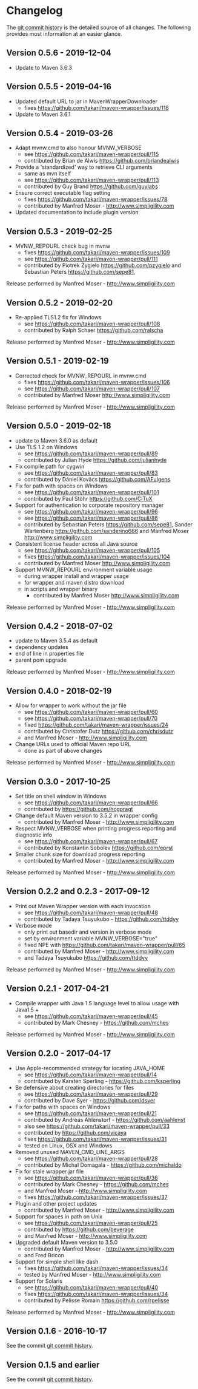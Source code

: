 # Changelog

The [git commit history](https://github.com/takari/maven-wrapper/commits/master)
is the detailed source of all changes. The following provides most information
at an easier glance.

## Version 0.5.6 - 2019-12-04

- Update to Maven 3.6.3

## Version 0.5.5 - 2019-04-16

- Updated default URL to jar in MavenWrapperDownloader
  - fixes https://github.com/takari/maven-wrapper/issues/118
- Update to Maven 3.6.1

## Version 0.5.4 - 2019-03-26

- Adapt mvnw.cmd to also honour MVNW_VERBOSE
  - see https://github.com/takari/maven-wrapper/pull/115
  - contributed by Brian de Alwis https://github.com/briandealwis
- Provide a 'standardized' way to retrieve CLI arguments
  - same as mvn itself
  - see https://github.com/takari/maven-wrapper/pull/113
  - contributed by Guy Brand https://github.com/guylabs
- Ensure correct executable flag setting
  - fixes https://github.com/takari/maven-wrapper/issues/78
  - contributed by Manfred Moser - http://www.simpligility.com
- Updated documentation to include plugin version

## Version 0.5.3 - 2019-02-25

- MVNW_REPOURL check bug in mvnw
  - fixes https://github.com/takari/maven-wrapper/issues/109
  - see https://github.com/takari/maven-wrapper/pull/111
  - contributed by  Piotrek Żygieło https://github.com/pzygielo and 
	Sebastian Peters https://github.com/sepe81,

Release performed by Manfred Moser - http://www.simpligility.com

## Version 0.5.2 - 2019-02-20

- Re-applied TLS1.2 fix for Windows
  - see https://github.com/takari/maven-wrapper/pull/108
  - contributed by Ralph Schaer https://github.com/ralscha

Release performed by Manfred Moser - http://www.simpligility.com

## Version 0.5.1 - 2019-02-19

- Corrected check for MVNW_REPOURL in mvnw.cmd
  - fixes https://github.com/takari/maven-wrapper/issues/106
  - see https://github.com/takari/maven-wrapper/pull/107
  - contributed by Manfred Moser http://www.simpligility.com

Release performed by Manfred Moser - http://www.simpligility.com

## Version 0.5.0 - 2019-02-18

- update to Maven 3.6.0 as default
- Use TLS 1.2 on Windows
  - see https://github.com/takari/maven-wrapper/pull/89
  - contributed by Julian Hyde https://github.com/julianhyde
- Fix compile path for cygwin
  - see https://github.com/takari/maven-wrapper/pull/83
  - contributed by Dániel Kovács https://github.com/AFulgens
- Fix for path with spaces on Windows 
  - see https://github.com/takari/maven-wrapper/pull/101
  - contributed by Paul Stöhr https://github.com/CiTuX
- Support for authentication to corporate repository manager
  - see https://github.com/takari/maven-wrapper/pull/96
  - see https://github.com/takari/maven-wrapper/pull/86
  - contributed by Sebastian Peters https://github.com/sepe81,
    Sander Wartenberg https://github.com/sanderino666 and
    Manfred Moser http://www.simpligility.com
- Consistent license header across all Java source
  - see https://github.com/takari/maven-wrapper/pull/105
  - fixes https://github.com/takari/maven-wrapper/issues/104
  - contributed by Manfred Moser http://www.simpligility.com
- Support MVNW_REPOURL environment variable usage
  -  during wrapper install and wrapper usage
  - for wrapper and maven distro download
  - in scripts and wrapper binary
    - contributed by Manfred Moser http://www.simpligility.com

Release performed by Manfred Moser - http://www.simpligility.com

## Version 0.4.2 - 2018-07-02

- update to Maven 3.5.4 as default
- dependency updates
- end of line in properties file
- parent pom upgrade

Release performed by Manfred Moser - http://www.simpligility.com

## Version 0.4.0 - 2018-02-19

- Allow for wrapper to work without the jar file
  - see https://github.com/takari/maven-wrapper/pull/60
  - see https://github.com/takari/maven-wrapper/pull/70
  - fixed https://github.com/takari/maven-wrapper/issues/24
  - contributed by  Christofer Dutz https://github.com/chrisdutz
  - and Manfred Moser - http://www.simpligility.com
- Change URLs used to official Maven repo URL
  - done as part of above changes

Release performed by Manfred Moser - http://www.simpligility.com

## Version 0.3.0 - 2017-10-25

- Set title on shell window in Windows
  - see https://github.com/takari/maven-wrapper/pull/66
  - contributed by https://github.com/hcgpragt
- Change default Maven version to 3.5.2 in wrapper config
  - contributed by Manfred Moser - http://www.simpligility.com
- Respect MVNW_VERBOSE when printing progress reporting and diagnostic info
  - see https://github.com/takari/maven-wrapper/pull/67
  - contributed by Konstantin Sobolev https://github.com/eprst
- Smaller chunk size for download progress reporting
  - contributed by Manfred Moser - http://www.simpligility.com

Release performed by Manfred Moser - http://www.simpligility.com

## Version 0.2.2 and 0.2.3 - 2017-09-12

- Print out Maven Wrapper version with each invocation
  - see https://github.com/takari/maven-wrapper/pull/48
  - contributed by Tadaya Tsuyukubo - https://github.com/ttddyy
- Verbose mode
  - only print out basedir and version in verbose mode
  - set by environment variable MVNW_VERBOSE="true"
  - fixed NPE with https://github.com/takari/maven-wrapper/pull/65
  - contributed by Manfred Moser - http://www.simpligility.com
  - and Tadaya Tsuyukubo https://github.com/ttddyy

Release performed by Manfred Moser - http://www.simpligility.com

## Version 0.2.1 - 2017-04-21

- Compile wrapper with Java 1.5 language level to allow usage with Java1.5 +
  - see https://github.com/takari/maven-wrapper/pull/45
  - contributed by Mark Chesney - https://github.com/mches

Release performed by Manfred Moser - http://www.simpligility.com

## Version 0.2.0 - 2017-04-17

- Use Apple-recommended strategy for locating JAVA_HOME
  - see https://github.com/takari/maven-wrapper/pull/14
  - contributed by Karsten Sperling - https://github.com/ksperling
- Be defensive about creating directories for files
  - see https://github.com/takari/maven-wrapper/pull/29
  - contributed by Dave Syer - https://github.com/dsyer 
- Fix for paths with spaces on Windows
  - see https://github.com/takari/maven-wrapper/pull/21
  - contributed by Andreas Ahlenstorf - https://github.com/aahlenst
  - also see https://github.com/takari/maven-wrapper/pull/33
  - contributed by https://github.com/vicaya
  - fixes https://github.com/takari/maven-wrapper/issues/31
  - tested on Linux, OSX and Windows
- Removed unused MAVEN_CMD_LINE_ARGS
  - see https://github.com/takari/maven-wrapper/pull/28
  - contributed by Michal Domagala - https://github.com/michaldo
- Fix for stale wrapper jar file
  - see https://github.com/takari/maven-wrapper/pull/36
  - contributed by Mark Chesney - https://github.com/mches
  - and Manfred Moser - http://www.simpligility.com
  - fixes https://github.com/takari/maven-wrapper/issues/37
- Plugin and other project updates
  - contributed by Manfred Moser - http://www.simpligility.com
- Support for spaces in path on Unix
  - see https://github.com/takari/maven-wrapper/pull/25
  - contributed by https://github.com/beverage
  - and Manfred Moser - http://www.simpligility.com
- Upgraded default Maven version to 3.5.0
  - contributed by Manfred Moser - http://www.simpligility.com
  - and Fred Bricon
- Support for simple shell like dash
  - fixes https://github.com/takari/maven-wrapper/issues/34
  - tested by Manfred Moser  - http://www.simpligility.com
- Support for Solaris
  - see https://github.com/takari/maven-wrapper/pull/40
  - fixes https://github.com/takari/maven-wrapper/issues/34
  - contributed by Pelisse Romain https://github.com/rpelisse

Release performed by Manfred Moser - http://www.simpligility.com

## Version 0.1.6 - 2016-10-17

See the commit [git commit history](https://github.com/takari/maven-wrapper/commits/master).

## Version 0.1.5 and earlier

See the commit [git commit history](https://github.com/takari/maven-wrapper/commits/master).
